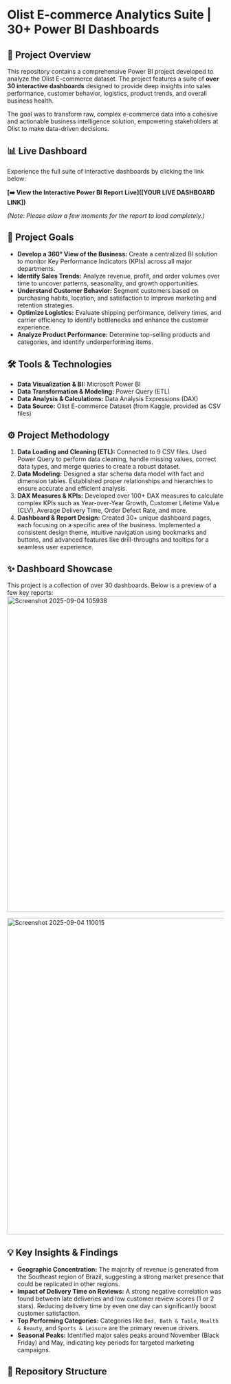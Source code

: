 # Olist E-commerce Analytics Suite | 30+ Power BI Dashboards


## 🚀 Project Overview

This repository contains a comprehensive Power BI project developed to analyze the Olist E-commerce dataset. The project features a suite of **over 30 interactive dashboards** designed to provide deep insights into sales performance, customer behavior, logistics, product trends, and overall business health.

The goal was to transform raw, complex e-commerce data into a cohesive and actionable business intelligence solution, empowering stakeholders at Olist to make data-driven decisions.

## 📊 Live Dashboard

Experience the full suite of interactive dashboards by clicking the link below:

**[➡️ View the Interactive Power BI Report Live]([YOUR LIVE DASHBOARD LINK])**

*(Note: Please allow a few moments for the report to load completely.)*

## 🎯 Project Goals

* **Develop a 360° View of the Business:** Create a centralized BI solution to monitor Key Performance Indicators (KPIs) across all major departments.
* **Identify Sales Trends:** Analyze revenue, profit, and order volumes over time to uncover patterns, seasonality, and growth opportunities.
* **Understand Customer Behavior:** Segment customers based on purchasing habits, location, and satisfaction to improve marketing and retention strategies.
* **Optimize Logistics:** Evaluate shipping performance, delivery times, and carrier efficiency to identify bottlenecks and enhance the customer experience.
* **Analyze Product Performance:** Determine top-selling products and categories, and identify underperforming items.

## 🛠️ Tools & Technologies

* **Data Visualization & BI:** Microsoft Power BI
* **Data Transformation & Modeling:** Power Query (ETL)
* **Data Analysis & Calculations:** Data Analysis Expressions (DAX)
* **Data Source:** Olist E-commerce Dataset (from Kaggle, provided as CSV files)

## ⚙️ Project Methodology

1.  **Data Loading and Cleaning (ETL):** Connected to 9 CSV files. Used Power Query to perform data cleaning, handle missing values, correct data types, and merge queries to create a robust dataset.
2.  **Data Modeling:** Designed a star schema data model with fact and dimension tables. Established proper relationships and hierarchies to ensure accurate and efficient analysis.
3.  **DAX Measures & KPIs:** Developed over 100+ DAX measures to calculate complex KPIs such as Year-over-Year Growth, Customer Lifetime Value (CLV), Average Delivery Time, Order Defect Rate, and more.
4.  **Dashboard & Report Design:** Created 30+ unique dashboard pages, each focusing on a specific area of the business. Implemented a consistent design theme, intuitive navigation using bookmarks and buttons, and advanced features like drill-throughs and tooltips for a seamless user experience.

## ✨ Dashboard Showcase

This project is a collection of over 30 dashboards. Below is a preview of a few key reports:
<img width="1235" height="733" alt="Screenshot 2025-09-04 105938" src="https://github.com/user-attachments/assets/f6e819c2-9da1-47cd-8b59-43487304d3dd" />


<img width="1231" height="735" alt="Screenshot 2025-09-04 110015" src="https://github.com/user-attachments/assets/4a764b65-0c4d-4416-87ed-11ea6b994a43" />


## 💡 Key Insights & Findings

* **Geographic Concentration:** The majority of revenue is generated from the Southeast region of Brazil, suggesting a strong market presence that could be replicated in other regions.
* **Impact of Delivery Time on Reviews:** A strong negative correlation was found between late deliveries and low customer review scores (1 or 2 stars). Reducing delivery time by even one day can significantly boost customer satisfaction.
* **Top Performing Categories:** Categories like `Bed, Bath & Table`, `Health & Beauty`, and `Sports & Leisure` are the primary revenue drivers.
* **Seasonal Peaks:** Identified major sales peaks around November (Black Friday) and May, indicating key periods for targeted marketing campaigns.

## 📂 Repository Structure
